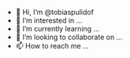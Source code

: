 - 👋 Hi, I’m @tobiaspulidof
- 👀 I’m interested in ...
- 🌱 I’m currently learning ...
- 💞️ I’m looking to collaborate on ...
- 📫 How to reach me ...

<!---
tobiaspulidof/tobiaspulidof is a ✨ special ✨ repository because its `README.md` (this file) appears on your GitHub 
You can click the Preview link to take a look at your changes.
--->
